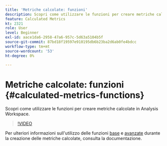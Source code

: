 ```yaml
---
title: 'Metriche calcolate: funzioni'
description: Scopri come utilizzare le funzioni per creare metriche calcolate in Analysis Workspace.
feature: Calculated Metrics
kt: 2321
role: User
level: Beginner
exl-id: aace1da6-2958-47a6-957c-5d63a5104b5f
source-git-commit: 87bd18f19597e910195db6b23ba2d6ab0fe4bdcc
workflow-type: tm+mt
source-wordcount: '53'
ht-degree: 0%

---
```


# Metriche calcolate: funzioni {#calculated-metrics-functions}

Scopri come utilizzare le funzioni per creare metriche calcolate in Analysis Workspace.

>[!VIDEO](https://video.tv.adobe.com/v/25408/?quality=12&learn=on)

Per ulteriori informazioni sull&#39;utilizzo delle funzioni [base](https://experienceleague.adobe.com/docs/analytics/components/calculated-metrics/calcmetrics-reference/cm-functions.html?lang=it) e [avanzate](https://experienceleague.adobe.com/docs/analytics/components/calculated-metrics/calcmetrics-reference/cm-adv-functions.html?lang=it) durante la creazione delle metriche calcolate, consulta la documentazione.
